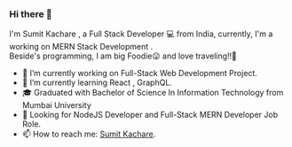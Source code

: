 ### Hi there 👋

 I'm Sumit Kachare , a Full Stack Developer 💻 from India, currently, I'm a working on MERN Stack Development . <br />Beside's programming, I am big Foodie😛 and love traveling!!🚗


- 🔭 I’m currently working on Full-Stack Web Development Project.
- 🌱 I’m currently learning React , GraphQL.
- 🎓 Graduated with Bachelor of Science In Information Technology from Mumbai University
- 💼 Looking for NodeJS Developer and Full-Stack MERN Developer Job Role.
- 📫 How to reach me: [Sumit Kachare](https://www.linkedin.com/in/sumit-kachare/).
